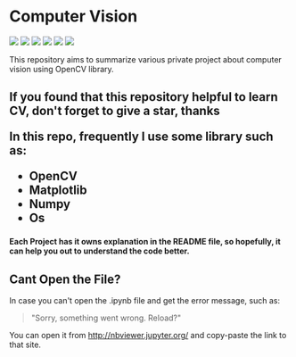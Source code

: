 <h1>Computer Vision</h1>

![](https://img.shields.io/github/last-commit/felixfilipi/Computer-Vision)
![](https://img.shields.io/badge/build-passing-orange)
![](https://img.shields.io/github/languages/code-size/felixfilipi/Computer-Vision)
![](https://img.shields.io/badge/library-cv2-red)
![](https://img.shields.io/badge/library-matplotlib-red)
![](https://img.shields.io/badge/library-numpy-red)

This repository aims to summarize various private project about computer vision using OpenCV library.

<h2> If you found that this repository helpful to learn CV, don't forget to give a star, thanks

In this repo, frequently I use some library such as:
* OpenCV
* Matplotlib
* Numpy
* Os

<h4>Each Project has it owns explanation in the README file, so hopefully, it can help you out to understand the code better.</h4>

<h2>Cant Open the File? </h2>

In case you can't open the .ipynb file and get the error message, such as:

> "Sorry, something went wrong. Reload?"

You can open it from http://nbviewer.jupyter.org/ and copy-paste the link to that site.
